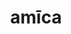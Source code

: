 ---
title: amīca
meaning: friend
ch: two
pos: noun
stem: amīc
genend: ae
abbgender: f.
abbgender2: fem.
gender: feminine
declension: first
derivative: amicable
six: y
---
